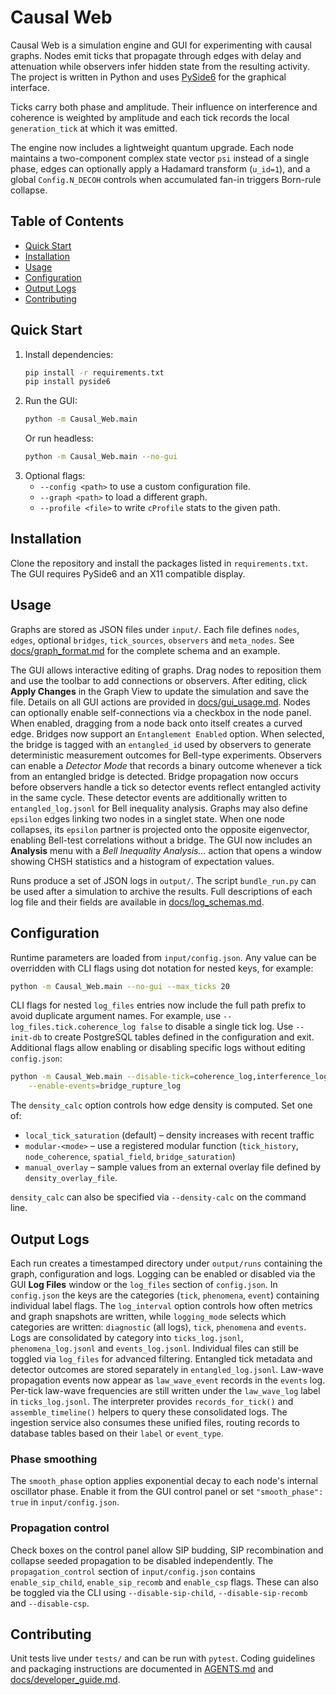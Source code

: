 # Causal Web

Causal Web is a simulation engine and GUI for experimenting with causal graphs. Nodes emit ticks that propagate through edges with delay and attenuation while observers infer hidden state from the resulting activity. The project is written in Python and uses [PySide6](https://doc.qt.io/qtforpython/) for the graphical interface.

Ticks carry both phase and amplitude. Their influence on interference and coherence is weighted by amplitude and each tick records the local `generation_tick` at which it was emitted.

The engine now includes a lightweight quantum upgrade. Each node maintains a
two-component complex state vector `psi` instead of a single phase, edges can
optionally apply a Hadamard transform (`u_id=1`), and a global
`Config.N_DECOH` controls when accumulated fan-in triggers Born-rule collapse.

## Table of Contents
- [Quick Start](#quick-start)
- [Installation](#installation)
- [Usage](#usage)
- [Configuration](#configuration)
- [Output Logs](#output-logs)
- [Contributing](#contributing)

## Quick Start
1. Install dependencies:
   ```bash
   pip install -r requirements.txt
   pip install pyside6
   ```
2. Run the GUI:
   ```bash
   python -m Causal_Web.main
   ```
   Or run headless:
   ```bash
   python -m Causal_Web.main --no-gui
   ```
3. Optional flags:
   - `--config <path>` to use a custom configuration file.
   - `--graph <path>` to load a different graph.
   - `--profile <file>` to write `cProfile` stats to the given path.

## Installation
Clone the repository and install the packages listed in `requirements.txt`. The GUI requires PySide6 and an X11 compatible display.

## Usage
Graphs are stored as JSON files under `input/`. Each file defines `nodes`, `edges`, optional `bridges`, `tick_sources`, `observers` and `meta_nodes`. See [docs/graph_format.md](docs/graph_format.md) for the complete schema and an example.

The GUI allows interactive editing of graphs. Drag nodes to reposition them and use the toolbar to add connections or observers. After editing, click **Apply Changes** in the Graph View to update the simulation and save the file. Details on all GUI actions are provided in [docs/gui_usage.md](docs/gui_usage.md).
Nodes can optionally enable self-connections via a checkbox in the node panel. When enabled, dragging from a node back onto itself creates a curved edge.
Bridges now support an `Entanglement Enabled` option. When selected, the bridge
is tagged with an `entangled_id` used by observers to generate deterministic
measurement outcomes for Bell-type experiments.
Observers can enable a *Detector Mode* that records a binary outcome whenever a
tick from an entangled bridge is detected.
Bridge propagation now occurs before observers handle a tick so detector events
reflect entangled activity in the same cycle.
These detector events are additionally written to `entangled_log.jsonl` for
Bell inequality analysis.
Graphs may also define ``epsilon`` edges linking two nodes in a singlet state.
When one node collapses, its ``epsilon`` partner is projected onto the opposite
eigenvector, enabling Bell-test correlations without a bridge.
The GUI now includes an **Analysis** menu with a *Bell Inequality Analysis...*
action that opens a window showing CHSH statistics and a histogram of
expectation values.

Runs produce a set of JSON logs in `output/`. The script `bundle_run.py` can be used after a simulation to archive the results. Full descriptions of each log file and their fields are available in [docs/log_schemas.md](docs/log_schemas.md).

## Configuration
Runtime parameters are loaded from `input/config.json`. Any value can be overridden with CLI flags using dot notation for nested keys, for example:
```bash
python -m Causal_Web.main --no-gui --max_ticks 20
```
CLI flags for nested `log_files` entries now include the full path prefix to avoid duplicate
argument names. For example, use `--log_files.tick.coherence_log false` to disable a single tick log.
Use `--init-db` to create PostgreSQL tables defined in the configuration and exit.
Additional flags allow enabling or disabling specific logs without editing
`config.json`:

```bash
python -m Causal_Web.main --disable-tick=coherence_log,interference_log \
    --enable-events=bridge_rupture_log
```

The `density_calc` option controls how edge density is computed. Set one of:

- `local_tick_saturation` (default) – density increases with recent traffic
- `modular-<mode>` – use a registered modular function (`tick_history`,
  `node_coherence`, `spatial_field`, `bridge_saturation`)
- `manual_overlay` – sample values from an external overlay file defined by
  `density_overlay_file`.

`density_calc` can also be specified via `--density-calc` on the command line.

## Output Logs
Each run creates a timestamped directory under `output/runs` containing the graph, configuration and logs. Logging can be enabled or disabled via the GUI **Log Files** window or the `log_files` section of `config.json`. In `config.json` the keys are the categories (`tick`, `phenomena`, `event`) containing individual label flags. The `log_interval` option controls how often metrics and graph snapshots are written, while `logging_mode` selects which categories are written: `diagnostic` (all logs), `tick`, `phenomena` and `events`.
Logs are consolidated by category into `ticks_log.jsonl`, `phenomena_log.jsonl` and `events_log.jsonl`.
Individual files can still be toggled via `log_files` for advanced filtering.
Entangled tick metadata and detector outcomes are stored separately in
`entangled_log.jsonl`.
Law-wave propagation events now appear as `law_wave_event` records in the `events` log.
Per-tick law-wave frequencies are still written under the `law_wave_log` label in `ticks_log.jsonl`.
The interpreter provides `records_for_tick()` and `assemble_timeline()` helpers to query these consolidated logs.
The ingestion service also consumes these unified files, routing records to database tables based on their `label` or `event_type`.

### Phase smoothing

The `smooth_phase` option applies exponential decay to each node's internal oscillator phase. Enable it from the GUI control panel or set `"smooth_phase": true` in `input/config.json`.

### Propagation control

Check boxes on the control panel allow SIP budding, SIP recombination and collapse seeded propagation to be disabled independently. The `propagation_control` section of `input/config.json` contains `enable_sip_child`, `enable_sip_recomb` and `enable_csp` flags. These can also be toggled via the CLI using `--disable-sip-child`, `--disable-sip-recomb` and `--disable-csp`.

## Contributing
Unit tests live under `tests/` and can be run with `pytest`. Coding guidelines and packaging instructions are documented in [AGENTS.md](AGENTS.md) and [docs/developer_guide.md](docs/developer_guide.md).
